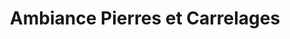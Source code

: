---
title: "Ambiance Pierres et Carrelages"
url: /aubagne/ambiance-pierres-et-carrelages/
shop: tuiles
---